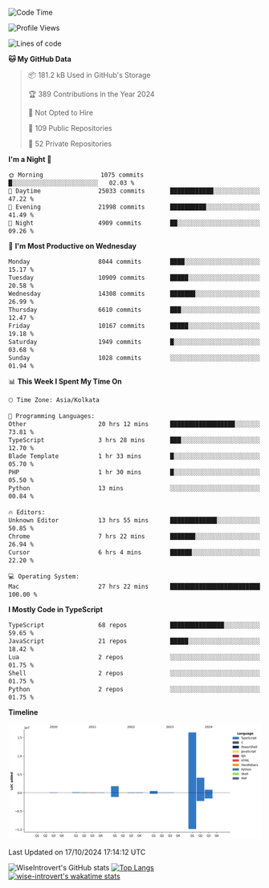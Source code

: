 <!--START_SECTION:waka-->
![Code Time](http://img.shields.io/badge/Code%20Time-1%2C686%20hrs%2025%20mins-blue)

![Profile Views](http://img.shields.io/badge/Profile%20Views-0-blue)

![Lines of code](https://img.shields.io/badge/From%20Hello%20World%20I%27ve%20Written-24.3%20million%20lines%20of%20code-blue)

**🐱 My GitHub Data** 

> 📦 181.2 kB Used in GitHub's Storage 
 > 
> 🏆 389 Contributions in the Year 2024
 > 
> 🚫 Not Opted to Hire
 > 
> 📜 109 Public Repositories 
 > 
> 🔑 52 Private Repositories 
 > 
**I'm a Night 🦉** 

```text
🌞 Morning                1075 commits        █░░░░░░░░░░░░░░░░░░░░░░░░   02.03 % 
🌆 Daytime                25033 commits       ████████████░░░░░░░░░░░░░   47.22 % 
🌃 Evening                21998 commits       ██████████░░░░░░░░░░░░░░░   41.49 % 
🌙 Night                  4909 commits        ██░░░░░░░░░░░░░░░░░░░░░░░   09.26 % 
```
📅 **I'm Most Productive on Wednesday** 

```text
Monday                   8044 commits        ████░░░░░░░░░░░░░░░░░░░░░   15.17 % 
Tuesday                  10909 commits       █████░░░░░░░░░░░░░░░░░░░░   20.58 % 
Wednesday                14308 commits       ███████░░░░░░░░░░░░░░░░░░   26.99 % 
Thursday                 6610 commits        ███░░░░░░░░░░░░░░░░░░░░░░   12.47 % 
Friday                   10167 commits       █████░░░░░░░░░░░░░░░░░░░░   19.18 % 
Saturday                 1949 commits        █░░░░░░░░░░░░░░░░░░░░░░░░   03.68 % 
Sunday                   1028 commits        ░░░░░░░░░░░░░░░░░░░░░░░░░   01.94 % 
```


📊 **This Week I Spent My Time On** 

```text
🕑︎ Time Zone: Asia/Kolkata

💬 Programming Languages: 
Other                    20 hrs 12 mins      ██████████████████░░░░░░░   73.81 % 
TypeScript               3 hrs 28 mins       ███░░░░░░░░░░░░░░░░░░░░░░   12.70 % 
Blade Template           1 hr 33 mins        █░░░░░░░░░░░░░░░░░░░░░░░░   05.70 % 
PHP                      1 hr 30 mins        █░░░░░░░░░░░░░░░░░░░░░░░░   05.50 % 
Python                   13 mins             ░░░░░░░░░░░░░░░░░░░░░░░░░   00.84 % 

🔥 Editors: 
Unknown Editor           13 hrs 55 mins      █████████████░░░░░░░░░░░░   50.85 % 
Chrome                   7 hrs 22 mins       ███████░░░░░░░░░░░░░░░░░░   26.94 % 
Cursor                   6 hrs 4 mins        ██████░░░░░░░░░░░░░░░░░░░   22.20 % 

💻 Operating System: 
Mac                      27 hrs 22 mins      █████████████████████████   100.00 % 
```

**I Mostly Code in TypeScript** 

```text
TypeScript               68 repos            ███████████████░░░░░░░░░░   59.65 % 
JavaScript               21 repos            █████░░░░░░░░░░░░░░░░░░░░   18.42 % 
Lua                      2 repos             ░░░░░░░░░░░░░░░░░░░░░░░░░   01.75 % 
Shell                    2 repos             ░░░░░░░░░░░░░░░░░░░░░░░░░   01.75 % 
Python                   2 repos             ░░░░░░░░░░░░░░░░░░░░░░░░░   01.75 % 
```



**Timeline**

![Lines of Code chart](https://raw.githubusercontent.com/wise-introvert/wise-introvert/master/assets/bar_graph.png)


 Last Updated on 17/10/2024 17:14:12 UTC
<!--END_SECTION:waka-->

![WiseIntrovert's GitHub stats](https://github-readme-stats.vercel.app/api?username=wise-introvert&count_private=true&show_icons=true)
[![Top Langs](https://github-readme-stats.vercel.app/api/top-langs/?username=wise-introvert&langs_count=10)](https://github.com/anuraghazra/github-readme-stats)
[![wise-introvert's wakatime stats](https://github-readme-stats.vercel.app/api/wakatime?username=wiseintrovert)](https://github.com/anuraghazra/github-readme-stats)
